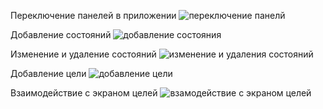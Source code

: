 Переключение панелей в приложении 
![переключение панелй](https://github.com/AchieveIt-Goals-Wellness-Tracker/AchiveIt-Mobile/assets/96687560/5e7ae66c-978b-4380-9daa-f58a197d5798)

Добавление состояний
![добавление состояния](https://github.com/AchieveIt-Goals-Wellness-Tracker/AchiveIt-Mobile/assets/96687560/988790b1-e23a-4f5c-a3b5-a5a78d5378ab)


Изменение и удаление состояний 
 ![изменение и удаления состояний](https://github.com/AchieveIt-Goals-Wellness-Tracker/AchiveIt-Mobile/assets/96687560/836d0ef4-a472-412d-a7f8-b7f050c5aad2)

 
Добавление цели
![добавление цели](https://github.com/AchieveIt-Goals-Wellness-Tracker/AchiveIt-Mobile/assets/96687560/64478a9a-9b2c-44e7-917c-554b6f8fd0b0)


Взаимодействие с экраном целей
![взамодействие с экраном целей](https://github.com/AchieveIt-Goals-Wellness-Tracker/AchiveIt-Mobile/assets/96687560/e56c9c0c-2785-4f61-acd0-cb1fcb230a03)
